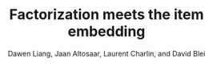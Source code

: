 ---
blurb: |
    Word embeddings for recommender systems
title: Factorization meets the item embedding
venue: Recommender Systems
year: 2016
author: Dawen Liang, Jaan Altosaar, Laurent Charlin, and David Blei
link: https://dl.acm.org/citation.cfm?id=2959182
pdf: /papers/2016_Liang-Altosaar-Charlin-Blei_CoFactor.pdf
code: https://github.com/dawenl/cofactor
talk: https://www.youtube.com/watch?v=jE-IwDxFhAA
thumb: like-thumb.png
bibtex: |
    @inproceedings{Liang:2016:FMI:2959100.2959182,
     author = {Liang, Dawen and Altosaar, Jaan and Charlin, Laurent and Blei, David M.},
     title = {Factorization Meets the Item Embedding: Regularizing Matrix Factorization with Item Co-occurrence},
     booktitle = {Proceedings of the 10th ACM Conference on Recommender Systems},
     series = {RecSys '16},
     year = {2016},
     isbn = {978-1-4503-4035-9},
     location = {Boston, Massachusetts, USA},
     pages = {59--66},
     numpages = {8},
     url = {http://doi.acm.org/10.1145/2959100.2959182},
     doi = {10.1145/2959100.2959182},
     acmid = {2959182},
     publisher = {ACM},
     address = {New York, NY, USA},
     keywords = {collaborative filtering, implicit feedback, item embedding, matrix factorization},
    } 

---